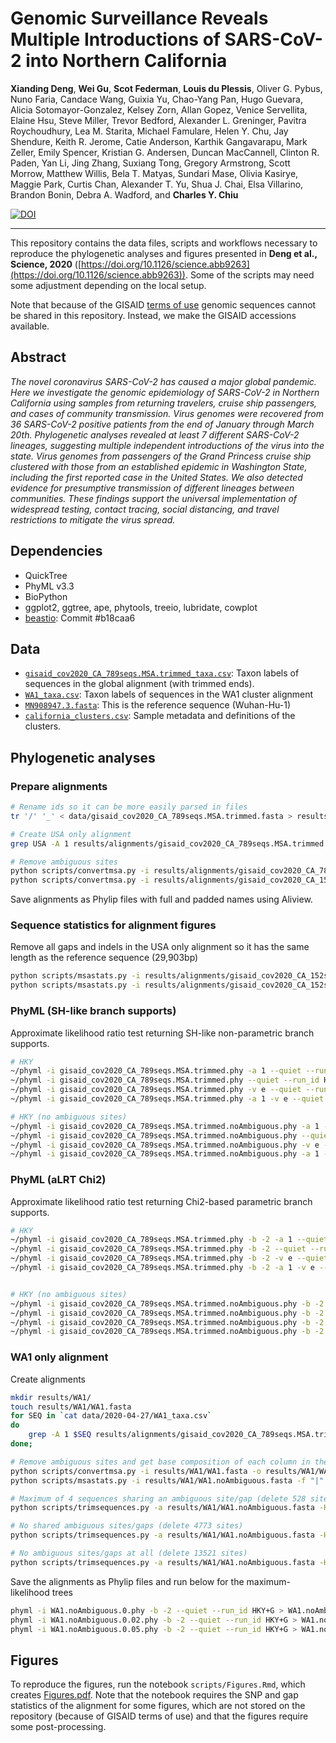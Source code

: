 # Genomic Surveillance Reveals Multiple Introductions of SARS-CoV-2 into Northern California 

**Xianding Deng**, **Wei Gu**, **Scot Federman**, **Louis du Plessis**, Oliver G. Pybus, Nuno Faria, Candace Wang, Guixia Yu, Chao-Yang Pan, Hugo Guevara, Alicia Sotomayor-Gonzalez, Kelsey Zorn, Allan Gopez, Venice Servellita, Elaine Hsu, Steve Miller, Trevor Bedford, Alexander L. Greninger, Pavitra Roychoudhury, Lea M. Starita, Michael Famulare, Helen Y. Chu, Jay Shendure, Keith R. Jerome, Catie Anderson, Karthik Gangavarapu, Mark Zeller, Emily Spencer, Kristian G. Andersen, Duncan MacCannell, Clinton R. Paden, Yan Li, Jing Zhang, Suxiang Tong, Gregory Armstrong, Scott Morrow, Matthew Willis, Bela T. Matyas, Sundari Mase, Olivia Kasirye, Maggie Park, Curtis Chan, Alexander T. Yu, Shua J. Chai, Elsa Villarino, Brandon Bonin, Debra A. Wadford, and **Charles Y. Chiu**

[![DOI](https://zenodo.org/badge/259707507.svg)](https://zenodo.org/badge/latestdoi/259707507)

---

This repository contains the data files, scripts and workflows necessary to reproduce the phylogenetic analyses and figures presented in **Deng et al., Science, 2020** ([https://doi.org/10.1126/science.abb9263](https://doi.org/10.1126/science.abb9263)). Some of the scripts may need some adjustment depending on the local setup. 

Note that because of the GISAID [terms of use](https://www.gisaid.org/registration/terms-of-use/) genomic sequences cannot be shared in this repository. Instead, we make the GISAID accessions available.


## Abstract

_The novel coronavirus SARS-CoV-2 has caused a major global pandemic. Here we investigate the genomic epidemiology of SARS-CoV-2 in Northern California using samples from returning travelers, cruise ship passengers, and cases of community transmission. Virus genomes were recovered from 36 SARS-CoV-2 positive patients from the end of January through March 20th. Phylogenetic analyses revealed at least 7 different SARS-CoV-2 lineages, suggesting multiple independent introductions of the virus into the state. Virus genomes from passengers of the Grand Princess cruise ship clustered with those from an established epidemic in Washington State, including the first reported case in the United States. We also detected evidence for presumptive transmission of different lineages between communities. These findings support the universal implementation of widespread testing, contact tracing, social distancing, and travel restrictions to mitigate the virus spread._


## Dependencies

- QuickTree
- PhyML v3.3
- BioPython
- ggplot2, ggtree, ape, phytools, treeio, lubridate, cowplot
- [beastio](https://github.com/laduplessis/beastio): Commit #b18caa6


## Data

- [`gisaid_cov2020_CA_789seqs.MSA.trimmed_taxa.csv`](https://github.com/laduplessis/SARS-CoV-2_Northern_California_genomic_surveillance/blob/master/data/gisaid_cov2020_CA_789seqs.MSA.trimmed_taxa.csv): Taxon labels of sequences in the global alignment (with trimmed ends).
- [`WA1_taxa.csv`](https://github.com/laduplessis/SARS-CoV-2_Northern_California_genomic_surveillance/blob/master/data/WA1_taxa.csv): Taxon labels of sequences in the WA1 cluster alignment 
- [`MN908947.3.fasta`](https://github.com/laduplessis/SARS-CoV-2_Northern_California_genomic_surveillance/blob/master/data/MN908947.3.fasta): This is the reference sequence (Wuhan-Hu-1)
- [`california_clusters.csv`](https://github.com/laduplessis/SARS-CoV-2_Northern_California_genomic_surveillance/blob/master/data/california_clusters.csv): Sample metadata and definitions of the clusters.


## Phylogenetic analyses

### Prepare alignments 

```bash
# Rename ids so it can be more easily parsed in files
tr '/' '_' < data/gisaid_cov2020_CA_789seqs.MSA.trimmed.fasta > results/alignments/gisaid_cov2020_CA_789seqs.MSA.trimmed.fasta

# Create USA only alignment
grep USA -A 1 results/alignments/gisaid_cov2020_CA_789seqs.MSA.trimmed.fasta > results/alignments/gisaid_cov2020_CA_152seqs.MSA.trimmed.fasta

# Remove ambiguous sites 
python scripts/convertmsa.py -i results/alignments/gisaid_cov2020_CA_789seqs.MSA.trimmed.fasta -o results/alignments/gisaid_cov2020_CA_789seqs.MSA.trimmed.noAmbiguous.fasta -u -r
python scripts/convertmsa.py -i results/alignments/gisaid_cov2020_CA_152seqs.MSA.trimmed.fasta -o results/alignments/gisaid_cov2020_CA_152seqs.MSA.trimmed.noAmbiguous.fasta -u -r

```
Save alignments as Phylip files with full and padded names using Aliview.


### Sequence statistics for alignment figures

Remove all gaps and indels in the USA only alignment so it has the same length as the reference sequence (29,903bp)

```bash
python scripts/msastats.py -i results/alignments/gisaid_cov2020_CA_152seqs.MSA.trimmed.fasta -r data/MN908947.3.fasta -f "|" -s 0 -o results/alignments/gisaid_cov2020_CA_152seqs.MSA.trimmed/
python scripts/msastats.py -i results/alignments/gisaid_cov2020_CA_152seqs.MSA.trimmed.noAmbiguous.fasta -r data/MN908947.3.fasta -f "|" -s 0 -o results/alignments/gisaid_cov2020_CA_152seqs.MSA.trimmed.noAmbiguous/

```

### PhyML (SH-like branch supports)

Approximate likelihood ratio test returning SH-like non-parametric branch supports.

```bash
# HKY
~/phyml -i gisaid_cov2020_CA_789seqs.MSA.trimmed.phy -a 1 --quiet --run_id HKY > gisaid_cov2020_CA_789seqs.MSA.trimmed_HKY.out &
~/phyml -i gisaid_cov2020_CA_789seqs.MSA.trimmed.phy --quiet --run_id HKY+G > gisaid_cov2020_CA_789seqs.MSA.trimmed_HKY+G.out &
~/phyml -i gisaid_cov2020_CA_789seqs.MSA.trimmed.phy -v e --quiet --run_id HKY+G+I > gisaid_cov2020_CA_789seqs.MSA.trimmed_HKY+G+I.out &
~/phyml -i gisaid_cov2020_CA_789seqs.MSA.trimmed.phy -a 1 -v e --quiet --run_id HKY+I > gisaid_cov2020_CA_789seqs.MSA.trimmed_HKY+I.out &

# HKY (no ambiguous sites)
~/phyml -i gisaid_cov2020_CA_789seqs.MSA.trimmed.noAmbiguous.phy -a 1 --quiet --run_id HKY > gisaid_cov2020_CA_789seqs.MSA.trimmed.noAmbiguous_HKY.out &
~/phyml -i gisaid_cov2020_CA_789seqs.MSA.trimmed.noAmbiguous.phy --quiet --run_id HKY+G > gisaid_cov2020_CA_789seqs.MSA.trimmed.noAmbiguous_HKY+G.out &
~/phyml -i gisaid_cov2020_CA_789seqs.MSA.trimmed.noAmbiguous.phy -v e --quiet --run_id HKY+G+I > gisaid_cov2020_CA_789seqs.MSA.trimmed.noAmbiguous_HKY+G+I.out &
~/phyml -i gisaid_cov2020_CA_789seqs.MSA.trimmed.noAmbiguous.phy -a 1 -v e --quiet --run_id HKY+I > gisaid_cov2020_CA_789seqs.MSA.trimmed.noAmbiguous_HKY+I.out &

```


### PhyML (aLRT Chi2)

Approximate likelihood ratio test returning Chi2-based parametric branch supports.

```bash
# HKY
~/phyml -i gisaid_cov2020_CA_789seqs.MSA.trimmed.phy -b -2 -a 1 --quiet --run_id HKY > gisaid_cov2020_CA_789seqs.MSA.trimmed_HKY.out &
~/phyml -i gisaid_cov2020_CA_789seqs.MSA.trimmed.phy -b -2 --quiet --run_id HKY+G > gisaid_cov2020_CA_789seqs.MSA.trimmed_HKY+G.out &
~/phyml -i gisaid_cov2020_CA_789seqs.MSA.trimmed.phy -b -2 -v e --quiet --run_id HKY+G+I > gisaid_cov2020_CA_789seqs.MSA.trimmed_HKY+G+I.out &
~/phyml -i gisaid_cov2020_CA_789seqs.MSA.trimmed.phy -b -2 -a 1 -v e --quiet --run_id HKY+I > gisaid_cov2020_CA_789seqs.MSA.trimmed_HKY+I.out &


# HKY (no ambiguous sites)
~/phyml -i gisaid_cov2020_CA_789seqs.MSA.trimmed.noAmbiguous.phy -b -2 -a 1 --quiet --run_id HKY > gisaid_cov2020_CA_789seqs.MSA.trimmed.noAmbiguous_HKY.out &
~/phyml -i gisaid_cov2020_CA_789seqs.MSA.trimmed.noAmbiguous.phy -b -2 --quiet --run_id HKY+G > gisaid_cov2020_CA_789seqs.MSA.trimmed.noAmbiguous_HKY+G.out &
~/phyml -i gisaid_cov2020_CA_789seqs.MSA.trimmed.noAmbiguous.phy -b -2 -v e --quiet --run_id HKY+G+I > gisaid_cov2020_CA_789seqs.MSA.trimmed.noAmbiguous_HKY+G+I.out &
~/phyml -i gisaid_cov2020_CA_789seqs.MSA.trimmed.noAmbiguous.phy -b -2 -a 1 -v e --quiet --run_id HKY+I > gisaid_cov2020_CA_789seqs.MSA.trimmed.noAmbiguous_HKY+I.out &

```

### WA1 only alignment

Create alignments

```bash
mkdir results/WA1/
touch results/WA1/WA1.fasta
for SEQ in `cat data/2020-04-27/WA1_taxa.csv`
do 
	grep -A 1 $SEQ results/alignments/gisaid_cov2020_CA_789seqs.MSA.trimmed.fasta >> results/WA1/WA1.fasta
done;

# Remove ambiguous sites and get base composition of each column in the alignment
python scripts/convertmsa.py -i results/WA1/WA1.fasta -o results/WA1/WA1.noAmbiguous.fasta -u -r
python scripts/msastats.py -i results/WA1/WA1.noAmbiguous.fasta -f "|" -s 0 -o results/WA1/WA1_stats/

# Maximum of 4 sequences sharing an ambiguous site/gap (delete 528 sites)
python scripts/trimsequences.py -a results/WA1/WA1.noAmbiguous.fasta -H results/WA1/WA1_stats/WA1.noAmbiguous.hist.csv -o results/WA1/ -p WA1.noAmbiguous.0.05 -c 0.05

# No shared ambiguous sites/gaps (delete 4773 sites)
python scripts/trimsequences.py -a results/WA1/WA1.noAmbiguous.fasta -H results/WA1/WA1_stats/WA1.noAmbiguous.hist.csv -o results/WA1/ -p WA1.noAmbiguous.0.02 -c 0.02

# No ambiguous sites/gaps at all (delete 13521 sites)
python scripts/trimsequences.py -a results/WA1/WA1.noAmbiguous.fasta -H results/WA1/WA1_stats/WA1.noAmbiguous.hist.csv -o results/WA1/ -p WA1.noAmbiguous.0 -c 0

```

Save the alignments as Phylip files and run below for the maximum-likelihood trees

```bash
phyml -i WA1.noAmbiguous.0.phy -b -2 --quiet --run_id HKY+G > WA1.noAmbiguous.0.HKY+G.out &
phyml -i WA1.noAmbiguous.0.02.phy -b -2 --quiet --run_id HKY+G > WA1.noAmbiguous.0.02.HKY+G.out &
phyml -i WA1.noAmbiguous.0.05.phy -b -2 --quiet --run_id HKY+G > WA1.noAmbiguous.0.05.HKY+G.out &

```

## Figures

To reproduce the figures, run the notebook `scripts/Figures.Rmd`, which creates [Figures.pdf](https://github.com/laduplessis/SARS-CoV-2_/blob/master/scripts/Figures.pdf). Note that the notebook requires the SNP and gap statistics of the alignment for some figures, which are not stored on the repository (because of GISAID terms of use) and that the figures require some post-processing.
